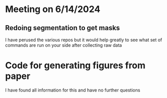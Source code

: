 # Meeting on 6/14/2024

## Redoing segmentation to get masks

I have perused the various repos but it would help greatly to see what set of commands are run on your side after collecting raw data


# Code for generating figures from paper

I have found all information for this and have no further questions
 
